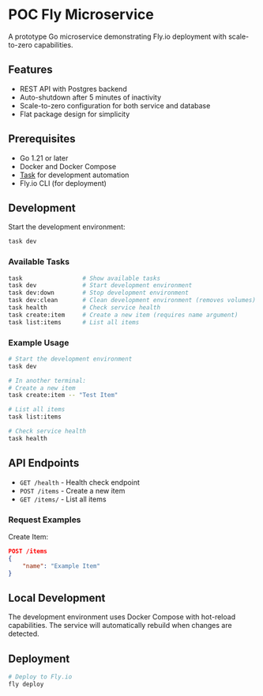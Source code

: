 # POC Fly Microservice

A prototype Go microservice demonstrating Fly.io deployment with scale-to-zero capabilities.

## Features
- REST API with Postgres backend
- Auto-shutdown after 5 minutes of inactivity
- Scale-to-zero configuration for both service and database
- Flat package design for simplicity

## Prerequisites
- Go 1.21 or later
- Docker and Docker Compose
- [Task](https://taskfile.dev) for development automation
- Fly.io CLI (for deployment)

## Development

Start the development environment:
```bash
task dev
```

### Available Tasks
```bash
task                 # Show available tasks
task dev             # Start development environment
task dev:down        # Stop development environment
task dev:clean       # Clean development environment (removes volumes)
task health          # Check service health
task create:item     # Create a new item (requires name argument)
task list:items      # List all items
```

### Example Usage
```bash
# Start the development environment
task dev

# In another terminal:
# Create a new item
task create:item -- "Test Item"

# List all items
task list:items

# Check service health
task health
```

## API Endpoints

- `GET /health` - Health check endpoint
- `POST /items` - Create a new item
- `GET /items/` - List all items

### Request Examples

Create Item:
```json
POST /items
{
    "name": "Example Item"
}
```

## Local Development

The development environment uses Docker Compose with hot-reload capabilities. The service will automatically rebuild when changes are detected.

## Deployment
```bash
# Deploy to Fly.io
fly deploy
```
